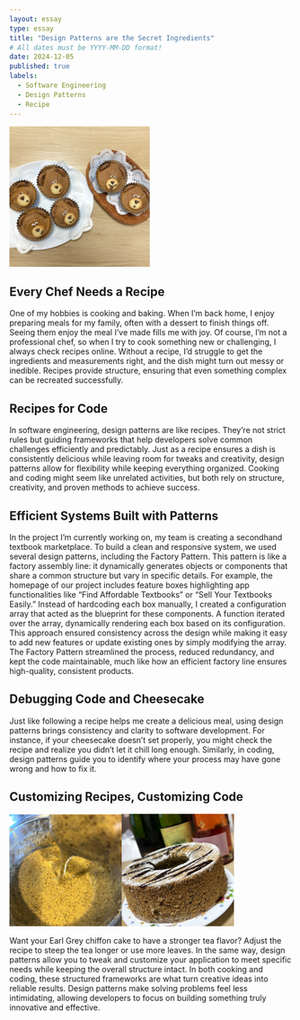 ```yaml
---
layout: essay
type: essay
title: "Design Patterns are the Secret Ingredients"
# All dates must be YYYY-MM-DD format!
date: 2024-12-05
published: true
labels:
  - Software Engineering
  - Design Patterns
  - Recipe
---
```



<img width="250px" class="rounded float-start pe-4" src="../img/muffins.jpg"> 

## Every Chef Needs a Recipe 
One of my hobbies is cooking and baking. When I’m back home, I enjoy preparing meals for my family, often with a dessert to finish things off. Seeing them enjoy the meal I’ve made fills me with joy. Of course, I’m not a professional chef, so when I try to cook something new or challenging, I always check recipes online. Without a recipe, I’d struggle to get the ingredients and measurements right, and the dish might turn out messy or inedible. Recipes provide structure, ensuring that even something complex can be recreated successfully.

## Recipes for Code

In software engineering, design patterns are like recipes. They’re not strict rules but guiding frameworks that help developers solve common challenges efficiently and predictably. Just as a recipe ensures a dish is consistently delicious while leaving room for tweaks and creativity, design patterns allow for flexibility while keeping everything organized. Cooking and coding might seem like unrelated activities, but both rely on structure, creativity, and proven methods to achieve success.

## Efficient Systems Built with Patterns

In the project I’m currently working on, my team is creating a secondhand textbook marketplace. To build a clean and responsive system, we used several design patterns, including the Factory Pattern. This pattern is like a factory assembly line: it dynamically generates objects or components that share a common structure but vary in specific details. For example, the homepage of our project includes feature boxes highlighting app functionalities like “Find Affordable Textbooks” or “Sell Your Textbooks Easily.” Instead of hardcoding each box manually, I created a configuration array that acted as the blueprint for these components. A function iterated over the array, dynamically rendering each box based on its configuration. This approach ensured consistency across the design while making it easy to add new features or update existing ones by simply modifying the array. The Factory Pattern streamlined the process, reduced redundancy, and kept the code maintainable, much like how an efficient factory line ensures high-quality, consistent products.

## Debugging Code and Cheesecake

Just like following a recipe helps me create a delicious meal, using design patterns brings consistency and clarity to software development. For instance, if your cheesecake doesn’t set properly, you might check the recipe and realize you didn’t let it chill long enough. Similarly, in coding, design patterns guide you to identify where your process may have gone wrong and how to fix it.

## Customizing Recipes, Customizing Code                   

<img width="200px" class="rounded float-start pe-4" src="../img/baking.jpg"><img width="200px" class="rounded float-start pe-4" src="../img/chiffoncake.jpg"> 

Want your Earl Grey chiffon cake to have a stronger tea flavor? Adjust the recipe to steep the tea longer or use more leaves. In the same way, design patterns allow you to tweak and customize your application to meet specific needs while keeping the overall structure intact. In both cooking and coding, these structured frameworks are what turn creative ideas into reliable results. Design patterns make solving problems feel less intimidating, allowing developers to focus on building something truly innovative and effective.

<br/><br/><br/>

